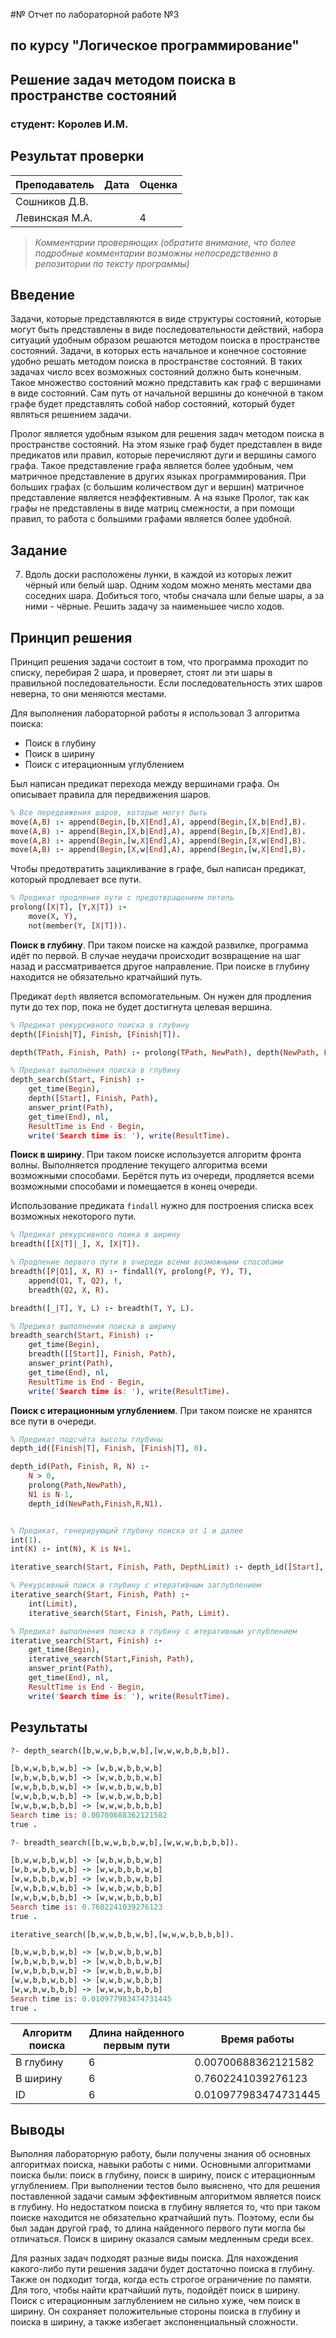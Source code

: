 #№ Отчет по лабораторной работе №3
## по курсу "Логическое программирование"

## Решение задач методом поиска в пространстве состояний

### студент: Королев И.М.

## Результат проверки

| Преподаватель     | Дата         |  Оценка       |
|-------------------|--------------|---------------|
| Сошников Д.В. |              |               |
| Левинская М.А.|              |        4      |

> *Комментарии проверяющих (обратите внимание, что более подробные комментарии возможны непосредственно в репозитории по тексту программы)*


## Введение

Задачи, которые представляются в виде структуры состояний, которые могут быть представлены в виде последовательности действий, набора ситуаций удобным образом решаются методом поиска в пространстве состояний. Задачи, в которых есть начальное и конечное состояние удобно решать методом поиска в пространстве состояний. В таких задачах число всех возможных состояний должно быть конечным. Такое множество состояний можно представить как граф с вершинами в виде состояний. Сам путь от начальной вершины до конечной в таком графе будет представлять собой набор состояний, который будет являться решением задачи.

Пролог является удобным языком для решения задач методом поиска в пространстве состояний. На этом языке граф будет представлен в виде предикатов или правил, которые перечисляют дуги и вершины самого графа. Такое представление графа является более удобным, чем матричное представление в других языках программирования. При больших графах (с большим количеством дуг и вершин) матричное представление является неэффективным. А на языке Пролог, так как графы не представлены в виде матриц смежности, а при помощи правил, то работа с большими графами является более удобной.

## Задание

7. Вдоль доски расположены лунки, в каждой из которых лежит чёрный или белый шар. Одним ходом можно менять местами два соседних шара. Добиться того, чтобы сначала шли белые шары, а за ними - чёрные. Решить задачу за наименьшее число ходов.

## Принцип решения

Принцип решения задачи состоит в том, что программа проходит по списку, перебирая 2 шара, и проверяет, стоят ли эти шары в правильной последовательности. Если последовательность этих шаров неверна, то они меняются местами. 

Для выполнения лабораторной работы я использовал 3 алгоритма поиска: 
* Поиск в глубину
* Поиск в ширину
* Поиск с итерационным углублением

Был написан предикат перехода между вершинами графа. Он описывает правила для передвижения шаров. 

```prolog 
% Все передвижения шаров, которые могут быть
move(A,B) :- append(Begin,[b,X|End],A), append(Begin,[X,b|End],B).
move(A,B) :- append(Begin,[X,b|End],A), append(Begin,[b,X|End],B).
move(A,B) :- append(Begin,[w,X|End],A), append(Begin,[X,w|End],B).
move(A,B) :- append(Begin,[X,w|End],A), append(Begin,[w,X|End],B).
```

Чтобы предотвратить зацикливание в графе, был написан предикат, который продлевает все пути.
```prolog
% Предикат продления пути с предотвращением петель
prolong([X|T], [Y,X|T]) :-
    move(X, Y),
    not(member(Y, [X|T])).
```

**Поиск в глубину**. При таком поиске на каждой развилке, программа идёт по первой. В случае неудачи происходит возвращение на шаг назад и рассматривается другое направление. При поиске в глубину находится не обязательно кратчайший путь.

Предикат `depth` является вспомогательным. Он нужен для продления пути до тех пор, пока не будет достигнута целевая вершина.  
```prolog
% Предикат рекурсивного поиска в глубину
depth([Finish|T], Finish, [Finish|T]).

depth(TPath, Finish, Path) :- prolong(TPath, NewPath), depth(NewPath, Finish, Path).

% Предикат выполнения поиска в глубину
depth_search(Start, Finish) :- 
    get_time(Begin),
    depth([Start], Finish, Path), 
    answer_print(Path), 
    get_time(End), nl,
    ResultTime is End - Begin,
    write('Search time is: '), write(ResultTime).
```

**Поиск в ширину**. При таком поиске используется алгоритм фронта волны. Выполняется продление текущего алгоритма всеми возможными способами. Берётся путь из очереди, продляется всеми возможными способами и помещается в конец очереди.

Использование предиката `findall` нужно для построения списка всех возможных некоторого пути.

```prolog 
% Предикат рекурсивного поика в ширину
breadth([[X|T]|_], X, [X|T]).

% Продление первого пути в очереди всеми возможными способами
breadth([P|Q1], X, R) :- findall(Y, prolong(P, Y), T),
    append(Q1, T, Q2), !,
    breadth(Q2, X, R).

breadth([_|T], Y, L) :- breadth(T, Y, L).

% Предикат выполнения поиска в ширину
breadth_search(Start, Finish) :- 
    get_time(Begin),
    breadth([[Start]], Finish, Path),
    answer_print(Path),
    get_time(End), nl,
    ResultTime is End - Begin,
    write('Search time is: '), write(ResultTime).
```

**Поиск с итерационным углублением**. При таком поиске не хранятся все пути в очереди. 
```prolog 
% Предикат подсчёта высоты глубины 
depth_id([Finish|T], Finish, [Finish|T], 0).

depth_id(Path, Finish, R, N) :- 
    N > 0,
    prolong(Path,NewPath),
    N1 is N-1,
    depth_id(NewPath,Finish,R,N1).


% Предикат, генерирующий глубину поиска от 1 и далее
int(1).
int(K) :- int(N), K is N+1.

iterative_search(Start, Finish, Path, DepthLimit) :- depth_id([Start], Finish, Path, DepthLimit).

% Рекурсивный поиск в глубину с итеративным заглублением
iterative_search(Start, Finish, Path) :- 
    int(Limit),
    iterative_search(Start, Finish, Path, Limit).

% Предикат выполнения поиска в глубину с итеративным углублением 
iterative_search(Start, Finish) :- 
    get_time(Begin),
    iterative_search(Start,Finish, Path), 
    answer_print(Path), 
    get_time(End), nl,
    ResultTime is End - Begin,
    write('Search time is: '), write(ResultTime).
```

## Результаты

```prolog
?- depth_search([b,w,w,b,b,w,b],[w,w,w,b,b,b,b]).                                          

[b,w,w,b,b,w,b] -> [w,b,w,b,b,w,b] 
[w,b,w,b,b,w,b] -> [w,w,b,b,b,w,b] 
[w,w,b,b,b,w,b] -> [w,w,b,b,w,b,b] 
[w,w,b,b,w,b,b] -> [w,w,b,w,b,b,b] 
[w,w,b,w,b,b,b] -> [w,w,w,b,b,b,b] 
Search time is: 0.00700688362121582
true .

?- breadth_search([b,w,w,b,b,w,b],[w,w,w,b,b,b,b]). 

[b,w,w,b,b,w,b] -> [w,b,w,b,b,w,b]
[w,b,w,b,b,w,b] -> [w,w,b,b,b,w,b]
[w,w,b,b,b,w,b] -> [w,w,b,b,w,b,b]
[w,w,b,b,w,b,b] -> [w,w,b,w,b,b,b]
[w,w,b,w,b,b,b] -> [w,w,w,b,b,b,b]
Search time is: 0.7602241039276123
true .

iterative_search([b,w,w,b,b,w,b],[w,w,w,b,b,b,b]). 

[b,w,w,b,b,w,b] -> [w,b,w,b,b,w,b]
[w,b,w,b,b,w,b] -> [w,w,b,b,b,w,b]
[w,w,b,b,b,w,b] -> [w,w,b,b,w,b,b]
[w,w,b,b,w,b,b] -> [w,w,b,w,b,b,b]
[w,w,b,w,b,b,b] -> [w,w,w,b,b,b,b]
Search time is: 0.010977983474731445
true .
```

| Алгоритм поиска |  Длина найденного первым пути   |  Время работы  |
|-----------------|---------------------------------|---------------|
| В глубину       |                6                | 0.00700688362121582 |
| В ширину        |                6                | 0.7602241039276123  |
| ID              |                6                | 0.010977983474731445 |

## Выводы

Выполняя лабораторную работу, были получены знания об основных алгоритмах поиска, навыки работы с ними. Основными алгоритмами поиска были: поиск в глубину, поиск в ширину, поиск с итерационным углублением. При выполнении тестов было выяснено, что для решения поставленной задачи самым эффективным алгоритмом является поиск в глубину. Но недостатком поиска в глубину является то, что при таком поиске находится не обязательно кратчайший путь. Поэтому, если бы был задан другой граф, то длина найденного первого пути могла бы отличаться. Поиск в ширину оказался самым медленным среди всех. 

Для разных задач подходят разные виды поиска. Для нахождения какого-либо пути решения задачи будет достаточно поиска в глубину. Также он подходит тогда, когда есть строгое ограничение по памяти. Для того, чтобы найти кратчайший путь, подойдёт поиск в ширину. Поиск с итерационным заглублением не сильно хуже, чем поиск в ширину. Он сохраняет положительные стороны поиска в глубину и поиска в ширину, а также избегает экспоненциальный сложности. 
